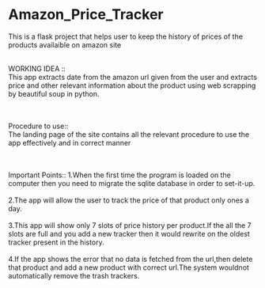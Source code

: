 # Amazon_Price_Tracker
This is a flask project that helps user to keep the history of prices of the products availaible on amazon site<br /><br />

WORKING IDEA ::<br/> This app extracts date from the amazon url given from the user and extracts price and other relevant information about the product using web scrapping by beautiful soup in python.<br /><br /><br />

Procedure to use::<br /> The landing page of the site contains all the relevant procedure to use the app effectively and in correct manner<br /><br /><br />

Important Points::
1.When the first time the program is loaded on the computer then you need to migrate the sqlite database in order to 
  set-it-up.<br /><br />
2.The app will allow the user to track the price of that product only ones a day.<br /><br />
3.This app will show only 7 slots of price history per product.If the all the 7 slots are full and you add a new 
  tracker then it would rewrite on the oldest tracker present in the history.<br /><br />
4.If the app shows the error that no data is fetched from the url,then delete that product and add a new product with correct url.The system wouldnot automatically remove the trash trackers.<br /><br /> 

